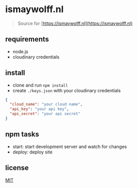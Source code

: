 # ismaywolff.nl

> Source for [https://ismaywolff.nl](https://ismaywolff.nl)

## requirements

* node.js
* cloudinary credentials

## install

* clone and run `npm install`
* create `./keys.json` with your cloudinary credentials

```json
{
  "cloud_name": "your cloud name",
  "api_key": "your api key",
  "api_secret": "your api secret"
}
```

## npm tasks

* start: start development server and watch for changes
* deploy: deploy site

## license

[MIT](http://ismay.mit-license.org/)
